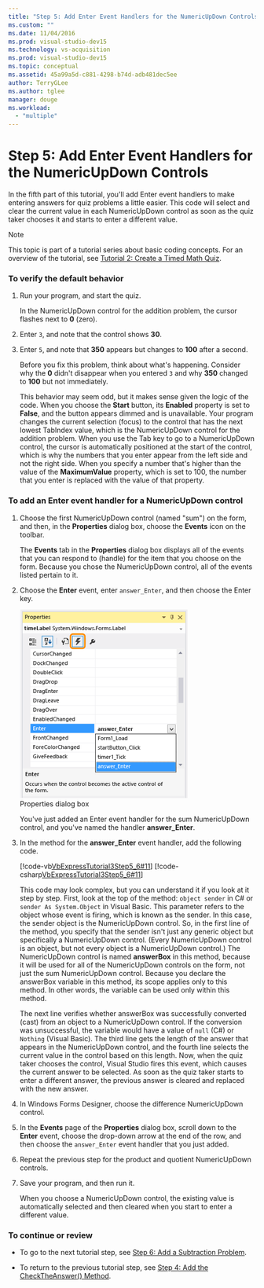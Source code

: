 ```yaml
---
title: "Step 5: Add Enter Event Handlers for the NumericUpDown Controls"
ms.custom: ""
ms.date: 11/04/2016
ms.prod: visual-studio-dev15
ms.technology: vs-acquisition
ms.prod: visual-studio-dev15
ms.topic: conceptual
ms.assetid: 45a99a5d-c881-4298-b74d-adb481dec5ee
author: TerryGLee
ms.author: tglee
manager: douge
ms.workload:
  - "multiple"
---
```

# Step 5: Add Enter Event Handlers for the NumericUpDown Controls
In the fifth part of this tutorial, you'll add Enter event handlers to make entering answers for quiz problems a little easier. This code will select and clear the current value in each NumericUpDown control as soon as the quiz taker chooses it and starts to enter a different value.  

> [!NOTE]
>  This topic is part of a tutorial series about basic coding concepts. For an overview of the tutorial, see [Tutorial 2: Create a Timed Math Quiz](../ide/tutorial-2-create-a-timed-math-quiz.md).  

### To verify the default behavior  

1.  Run your program, and start the quiz.  

     In the NumericUpDown control for the addition problem, the cursor flashes next to **0** (zero).  

2.  Enter `3`, and note that the control shows **30**.  

3.  Enter `5`, and note that **350** appears but changes to **100** after a second.  

     Before you fix this problem, think about what's happening. Consider why the **0** didn't disappear when you entered `3` and why **350** changed to **100** but not immediately.  

     This behavior may seem odd, but it makes sense given the logic of the code. When you choose the **Start** button, its **Enabled** property is set to **False**, and the button appears dimmed and is unavailable. Your program changes the current selection (focus) to the control that has the next lowest TabIndex value, which is the NumericUpDown control for the addition problem. When you use the Tab key to go to a NumericUpDown control, the cursor is automatically positioned at the start of the control, which is why the numbers that you enter appear from the left side and not the right side. When you specify a number that's higher than the value of the **MaximumValue** property, which is set to 100, the number that you enter is replaced with the value of that property.  

### To add an Enter event handler for a NumericUpDown control  

1.  Choose the first NumericUpDown control (named "sum") on the form, and then, in the **Properties** dialog box, choose the **Events** icon on the toolbar.  

     The **Events** tab in the **Properties** dialog box displays all of the events that you can respond to (handle) for the item that you choose on the form. Because you chose the NumericUpDown control, all of the events listed pertain to it.  

2.  Choose the **Enter** event, enter `answer_Enter`, and then choose the Enter key.  

     ![Properties dialog box](../ide/media/express_answerenter.png "Express_AnswerEnter")  
Properties dialog box  

     You've just added an Enter event handler for the sum NumericUpDown control, and you've named the handler **answer_Enter**.  

3.  In the method for the **answer_Enter** event handler, add the following code.  

     [!code-vb[VbExpressTutorial3Step5_6#11](../ide/codesnippet/VisualBasic/step-5-add-enter-event-handlers-for-the-numericupdown-controls_1.vb)]
     [!code-csharp[VbExpressTutorial3Step5_6#11](../ide/codesnippet/CSharp/step-5-add-enter-event-handlers-for-the-numericupdown-controls_1.cs)]  

     This code may look complex, but you can understand it if you look at it step by step. First, look at the top of the method: `object sender` in C# or `sender As System.Object` in Visual Basic. This parameter refers to the object whose event is firing, which is known as the sender. In this case, the sender object is the NumericUpDown control. So, in the first line of the method, you specify that the sender isn't just any generic object but specifically a NumericUpDown control. (Every NumericUpDown control is an object, but not every object is a NumericUpDown control.) The NumericUpDown control is named **answerBox** in this method, because it will be used for all of the NumericUpDown controls on the form, not just the sum NumericUpDown control. Because you declare the answerBox variable in this method, its scope applies only to this method. In other words, the variable can be used only within this method.  

     The next line verifies whether answerBox was successfully converted (cast) from an object to a NumericUpDown control. If the conversion was unsuccessful, the variable would have a value of `null` (C#) or `Nothing` (Visual Basic). The third line gets the length of the answer that appears in the NumericUpDown control, and the fourth line selects the current value in the control based on this length. Now, when the quiz taker chooses the control, Visual Studio fires this event, which causes the current answer to be selected. As soon as the quiz taker starts to enter a different answer, the previous answer is cleared and replaced with the new answer.  

4.  In Windows Forms Designer, choose the difference NumericUpDown control.  

5.  In the **Events** page of the **Properties** dialog box, scroll down to the **Enter** event, choose the drop-down arrow at the end of the row, and then choose the `answer_Enter` event handler that you just added.  

6.  Repeat the previous step for the product and quotient NumericUpDown controls.  

7.  Save your program, and then run it.  

     When you choose a NumericUpDown control, the existing value is automatically selected and then cleared when you start to enter a different value.  

### To continue or review  

-   To go to the next tutorial step, see [Step 6: Add a Subtraction Problem](../ide/step-6-add-a-subtraction-problem.md).  

-   To return to the previous tutorial step, see [Step 4: Add the CheckTheAnswer() Method](../ide/step-4-add-the-checktheanswer-parens-method.md).
